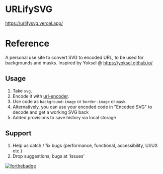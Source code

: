 # URLifySVG

https://urlifysvg.vercel.app/

# Reference

A personal use site to convert SVG to encoded URL, to be used for backgrounds and masks.
Inspired by Yoksel @ https://yoksel.github.io/

## Usage

1. Take `svg`.
2. Encode it with [url-encoder](https://urlifysvg.vercel.app/).
3. Use code as `background-image` or `border-image` or `mask`.
4. Alternatively, you can use your encoded code in "Encoded SVG" to decode and get a working SVG back
5. Added provisions to save history via local storage

## Support

1. Help us catch / fix bugs (performance, functional, accessibility, UI/UX etc.)
2. Drop suggestions, bugs at 'Issues'

[![forthebadge](https://forthebadge.com/images/featured/featured-built-with-love.svg)](https://forthebadge.com)